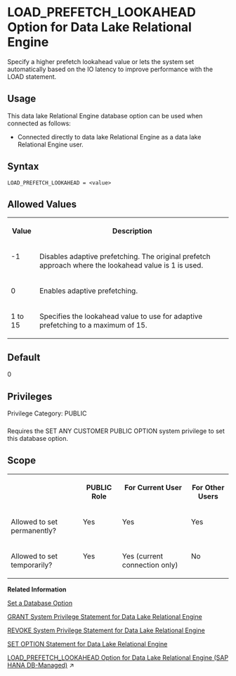 <!-- loio912d8f5b53a54ea5ad4c23fbf5198644 -->

# LOAD\_PREFETCH\_LOOKAHEAD Option for Data Lake Relational Engine

Specify a higher prefetch lookahead value or lets the system set automatically based on the IO latency to improve performance with the LOAD statement.



<a name="loio912d8f5b53a54ea5ad4c23fbf5198644__section_fq2_gpq_znb"/>

## Usage

This data lake Relational Engine database option can be used when connected as follows:

-   Connected directly to data lake Relational Engine as a data lake Relational Engine user.



<a name="loio912d8f5b53a54ea5ad4c23fbf5198644__lookahead_syntax1"/>

## Syntax

```
LOAD_PREFETCH_LOOKAHEAD = <value>
```



<a name="loio912d8f5b53a54ea5ad4c23fbf5198644__lookahead_allowed_values1"/>

## Allowed Values


<table>
<tr>
<th valign="top">

Value

</th>
<th valign="top">

Description

</th>
</tr>
<tr>
<td valign="top">

\-1

</td>
<td valign="top">

Disables adaptive prefetching. The original prefetch approach where the lookahead value is 1 is used.

</td>
</tr>
<tr>
<td valign="top">

0

</td>
<td valign="top">

Enables adaptive prefetching.

</td>
</tr>
<tr>
<td valign="top">

1 to 15

</td>
<td valign="top">

Specifies the lookahead value to use for adaptive prefetching to a maximum of 15.

</td>
</tr>
</table>



<a name="loio912d8f5b53a54ea5ad4c23fbf5198644__lookahead_default1"/>

## Default

0



<a name="loio912d8f5b53a54ea5ad4c23fbf5198644__load_prefetch_lookahead_priv1"/>

## Privileges

Privilege Category: PUBLIC



### 

Requires the SET ANY CUSTOMER PUBLIC OPTION system privilege to set this database option.



<a name="loio912d8f5b53a54ea5ad4c23fbf5198644__lookahead_scope1"/>

## Scope


<table>
<tr>
<th valign="top">

 

</th>
<th valign="top">

PUBLIC Role

</th>
<th valign="top">

For Current User

</th>
<th valign="top">

For Other Users

</th>
</tr>
<tr>
<td valign="top">

Allowed to set permanently?

</td>
<td valign="top">

Yes

</td>
<td valign="top">

Yes

</td>
<td valign="top">

Yes

</td>
</tr>
<tr>
<td valign="top">

Allowed to set temporarily?

</td>
<td valign="top">

Yes

</td>
<td valign="top">

Yes \(current connection only\)

</td>
<td valign="top">

No

</td>
</tr>
</table>

**Related Information**  


[Set a Database Option](set-a-database-option-0dcb893.md "You set options with the SET OPTION statement.")

[GRANT System Privilege Statement for Data Lake Relational Engine](../080-sql-statements/grant-system-privilege-statement-for-data-lake-relational-engine-a3dfcb0.md "Grants specific system privileges to users or roles, with or without administrative rights.")

[REVOKE System Privilege Statement for Data Lake Relational Engine](../080-sql-statements/revoke-system-privilege-statement-for-data-lake-relational-engine-a3eadda.md "Removes specific system privileges from specific users and the right to administer the privilege.")

[SET OPTION Statement for Data Lake Relational Engine](../080-sql-statements/set-option-statement-for-data-lake-relational-engine-a625da7.md "Changes options that affect the behavior of the database and its compatibility with Transact-SQL. Setting the value of an option can change the behavior for all users or an individual user, in either a temporary or permanent scope.")

[LOAD_PREFETCH_LOOKAHEAD Option for Data Lake Relational Engine (SAP HANA DB-Managed)](https://help.sap.com/viewer/a898e08b84f21015969fa437e89860c8/2024_3_QRC/en-US/e245892799f64df68ade16f24f1ddfb0.html "Specify a higher prefetch lookahead value or lets the system set automatically based on the IO latency to improve performance with the LOAD statement.") :arrow_upper_right:

